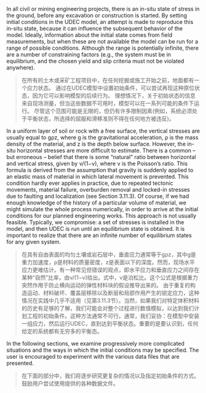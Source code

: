 In all civil or mining engineering projects, there is an in-situ state of stress in the ground, before any excavation or construction is started. By setting initial conditions in the UDEC model, an attempt is made to reproduce this in-situ state, because it can influence the subsequent behavior of the model.
Ideally, information about the initial state comes from field measurements, but when these are not available the model can be run for a range of possible conditions. Although the range is potentially infinite, there are a number of constraining factors (e.g., the system must be in equilibrium, and the chosen yield and slip criteria must not be violated anywhere).
>在所有的土木或采矿工程项目中，在任何挖掘或施工开始之前，地面都有一个应力状态。
通过在UDEC模型中设置初始条件，可以尝试再现这种原位状态，因为它可以影响模型的后续行为。
理想情况下，关于初始状态的信息来自现场测量，但当这些数据不可用时，模型可以在一系列可能的条件下运行。
尽管这个范围可能是无限的，但仍有许多限制因素(例如，系统必须处于平衡状态，所选择的屈服和滑移准则不得在任何地方被违反)。

In a uniform layer of soil or rock with a free surface, the vertical stresses are usually equal to gρz, where g is the gravitational acceleration, ρ is the mass density of the material, and z is the depth below surface. However, the in-situ horizontal stresses are more difficult to estimate. There is a common – but erroneous – belief that there is some “natural” ratio between horizontal and vertical stress, given by ν/(1−ν), where ν is the Poisson’s ratio. This formula is derived from the assumption that gravity is suddenly applied to an elastic mass of material in which lateral movement is prevented.
This condition hardly ever applies in practice, due to repeated tectonic movements, material failure, overburden removal and locked-in stresses due to faulting and localization (see Section 3.11.3). Of course, if we had enough knowledge of the history of a particular volume of material, we might simulate the whole process numerically, in order to arrive at the initial conditions for our planned engineering works. This approach is not usually feasible. Typically, we compromise: a set of stresses is installed in the model, and then UDEC is run until an equilibrium state is obtained. It is important to realize that there are an infinite number of equilibrium states for any given system.
>在具有自由表面的均匀土壤或岩石层中，垂直应力通常等于gρz，其中g是重力加速度，ρ是材料的质量密度，z是表面以下的深度。然而，现场水平应力更难估计。有一种常见但错误的观点，即水平应力和垂直应力之间存在某种“自然”比率，由ν/(1−ν)给出。式中，ν是泊松比。这个公式是根据重力突然作用于防止横向运动的弹性材料块的假设推导出来的。
由于重复的构造运动、材料破坏、覆盖层移除以及断层和局部作用产生的锁定应力，这种情况在实践中几乎不适用（见第3.11.3节）。当然，如果我们对特定体积材料的历史有足够的了解，我们可能会对整个过程进行数值模拟，以达到我们计划工程的初始条件。这种方法通常不可行。通常，我们妥协：在模型中安装一组应力，然后运行UDEC，直到达到平衡状态。重要的是要认识到，任何给定的系统都有无穷多的平衡态。

In the following sections, we examine progressively more complicated situations and the ways in which the initial conditions may be specified. The user is encouraged to experiment with the various data files that are presented.
>在下面的部分中，我们将逐步研究更复杂的情况以及指定初始条件的方式。鼓励用户尝试使用提供的各种数据文件。


